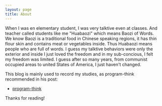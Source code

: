 ```yaml
---
layout: page
title: About
---
```


<p class="message">
  When I was en elementary student, I was very talktive even at classes. And teacher called students like me "Huabaozi" which means Baozi of Words. 
  We know Baozi is a traditional food in Chinese speaking regions, it has thin flour skin and contains meat or vegetables inside. Thus Huabaozi means
  people who are full of words. I guess my talktive behaviors were only the exterior and inside I just loved the freedom and in my sub-concious, I felt
  my freedom was limited. I guess after so many years, from communist occupied areas to united States of America, I just haven't changed. 
</p>

This blog is mainly used to record my studies, as program-think recommended in his post:

* [program-think](https://program-think.blogspot.com/2020/12/Study-and-Life.html)

Thanks for reading!
